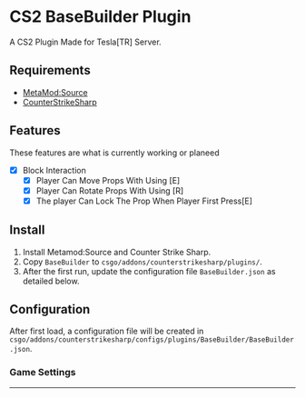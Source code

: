 # CS2 BaseBuilder Plugin
A CS2 Plugin Made for Tesla[TR] Server.
## Requirements
- [MetaMod:Source](https://github.com/alliedmodders/metamod-source/)
- [CounterStrikeSharp](https://github.com/roflmuffin/CounterStrikeSharp)
## Features
These features are what is currently working or planeed
- [x] Block Interaction
  - [x] Player Can Move Props With Using [E]
  - [x] Player Can Rotate Props With Using [R]
  - [x] The player Can Lock The Prop When Player First Press[E]
## Install
1. Install Metamod:Source and Counter Strike Sharp.
2. Copy `BaseBuilder` to `csgo/addons/counterstrikesharp/plugins/`.
3. After the first run, update the configuration file `BaseBuilder.json` as detailed below.
## Configuration
After first load, a configuration file will be created in 
`csgo/addons/counterstrikesharp/configs/plugins/BaseBuilder/BaseBuilder.json`.
### Game Settings
------
